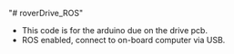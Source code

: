 "# roverDrive_ROS" 
- This code is for the arduino due on the drive pcb.
- ROS enabled, connect to on-board computer via USB.
